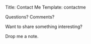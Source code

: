 Title: Contact Me
Template: contactme

Questions? Comments?

Want to share something interesting?

Drop me a note.
